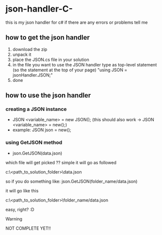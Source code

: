 # json-handler-C-

this is my json handler for c# if there are any errors or problems tell me

## how to get the json handler

1. download the zip
2. unpack it
3. place the JSON.cs file in your solution
4. in the file you want to use the JSON handler type as top-level statement (so the statement at the top of your page) "using JSON = jsonHandler.JSON;"
5. done

## how to use the json handler

### creating a JSON instance

- JSON <variable_name> = new JSON(); (this should also work -> JSON <variable_name> = new();)
- example: JSON json = new();

### using GetJSON method

- json.GetJSON(data.json)

which file will get picked ??
simple it will go as followed

c:\\<path_to_solution_folder>\\data.json

so if you do something like:
json.GetJSON(folder_name/data.json)

it will go like this

c:\\<path_to_solution_folder>\\folder_name/data.json

easy, right? :D

> [!WARNING]  
> NOT COMPLETE YET!!
